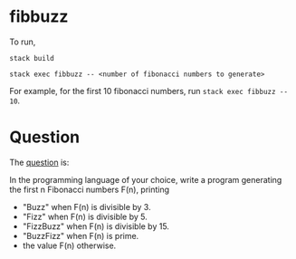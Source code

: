 # fibbuzz

To run, 

`
stack build 
`

`
stack exec fibbuzz -- <number of fibonacci numbers to generate>
`

For example, for the first 10 fibonacci numbers, run `stack exec fibbuzz -- 10`.

# Question
The [question](https://github.com/swift-nav/screening_questions/blob/master/questions.md#swift-navigation-application-questions) is: 

In the programming language of your choice, write a program generating the first n Fibonacci numbers F(n), printing
- "Buzz" when F(n) is divisible by 3.
- "Fizz" when F(n) is divisible by 5.
- "FizzBuzz" when F(n) is divisible by 15.
- "BuzzFizz" when F(n) is prime.
- the value F(n) otherwise.



